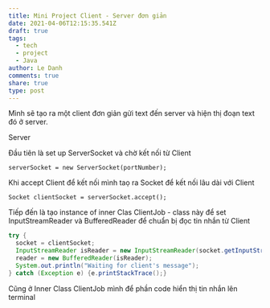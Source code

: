 ```yaml
---
title: Mini Project Client - Server đơn giản
date: 2021-04-06T12:15:35.541Z
draft: true
tags:
  - tech
  - project
  - Java
author: Le Danh
comments: true
share: true
type: post
---
```

Mình sẽ tạo ra một client đơn giản gửi text đến server và hiện thị đoạn text đó ở server.

Server

Đầu tiên là set up ServerSocket và chờ kết nối từ Client

`serverSocket = new ServerSocket(portNumber);`

Khi accept Client để kết nối mình taọ ra Socket để kết nối lâu dài với Client

`Socket clientSocket = serverSocket.accept();`

Tiếp đến là tạo instance of inner Clas ClientJob - class này để set InputStreamReader và BufferedReader để chuẩn bị đọc tin nhắn từ Client



```java
try {
  socket = clientSocket;
  InputStreamReader isReader = new InputStreamReader(socket.getInputStream());
  reader = new BufferedReader(isReader);
  System.out.println("Waiting for client's message");
} catch (Exception e) {e.printStackTrace();}
```

Cũng ở Inner Class ClientJob mình để phần code hiển thị tin nhắn lên terminal